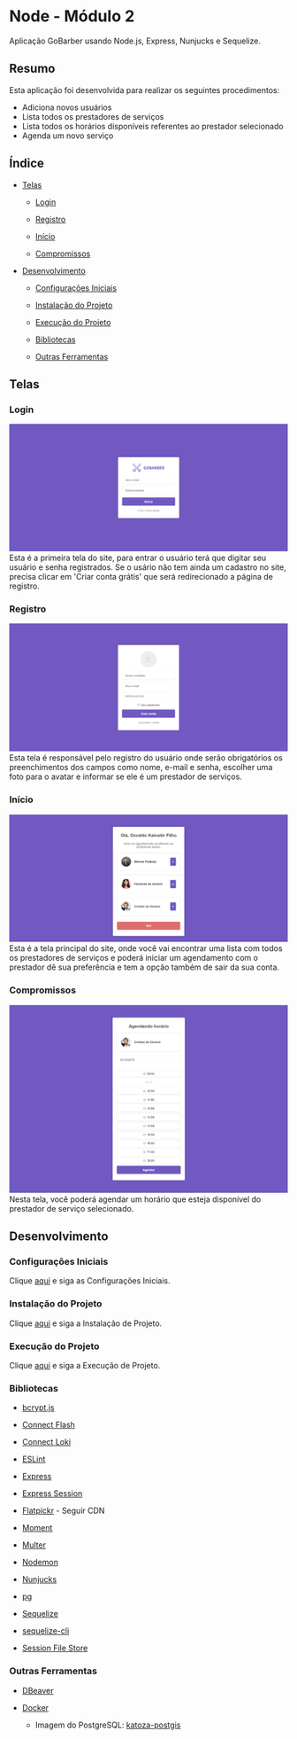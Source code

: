 # Node - Módulo 2

Aplicação GoBarber usando Node.js, Express, Nunjucks e Sequelize.

## Resumo

Esta aplicação foi desenvolvida para realizar os seguintes procedimentos:

- Adiciona novos usuários
- Lista todos os prestadores de serviços
- Lista todos os horários disponíveis referentes ao prestador selecionado
- Agenda um novo serviço

## Índice

- [Telas](#telas)

  - [Login](#login)

  - [Registro](#registro)

  - [Início](#início)

  - [Compromissos](#compromissos)

- [Desenvolvimento](#desenvolvimento)

  - [Configurações Iniciais](#configurações-iniciais)

  - [Instalação do Projeto](#instalação-do-projeto)

  - [Execução do Projeto](#execução-do-projeto)

  - [Bibliotecas](#bibliotecas)

  - [Outras Ferramentas](#outras-ferramentas)

## Telas

### Login

![Screenshoot SignIn](https://github.com/osvaldokalvaitir/node-modulo2/blob/master/screenshots/SignIn.png)
Esta é a primeira tela do site, para entrar o usuário terá que digitar seu usuário e senha registrados.
Se o usário não tem ainda um cadastro no site, precisa clicar em 'Criar conta grátis' que será redirecionado a página de registro.

### Registro

![Screenshoot SignUp](https://github.com/osvaldokalvaitir/node-modulo2/blob/master/screenshots/SignUp.png)
Esta tela é responsável pelo registro do usuário onde serão obrigatórios os preenchimentos dos campos como nome, e-mail e senha, escolher uma foto para o avatar e informar se ele é um prestador de serviços.

### Início

![Screenshoot Dashboard](https://github.com/osvaldokalvaitir/node-modulo2/blob/master/screenshots/Dashboard.png)
Esta é a tela principal do site, onde você vai encontrar uma lista com todos os prestadores de serviços e poderá iniciar um agendamento com o prestador dê sua preferência e tem a opção também de sair da sua conta.

### Compromissos

![Screenshoot Appointments](https://github.com/osvaldokalvaitir/node-modulo2/blob/master/screenshots/Appointments.png)
Nesta tela, você poderá agendar um horário que esteja disponível do prestador de serviço selecionado.

## Desenvolvimento

### Configurações Iniciais

Clique [aqui](https://github.com/osvaldokalvaitir/projects-settings/blob/master/README.md) e siga as Configurações Iniciais.

### Instalação do Projeto

Clique [aqui](https://github.com/osvaldokalvaitir/projects-settings/blob/master/nodejs/nodejs.md) e siga a Instalação de Projeto.

### Execução do Projeto

Clique [aqui](https://github.com/osvaldokalvaitir/projects-settings/blob/master/nodejs/nodejs.md) e siga a Execução de Projeto.

### Bibliotecas

- [bcrypt.js](https://github.com/osvaldokalvaitir/projects-settings/blob/master/nodejs/libs/bcryptjs.md)

- [Connect Flash](https://github.com/osvaldokalvaitir/projects-settings/blob/master/nodejs/libs/connect-flash.md)

- [Connect Loki](https://github.com/osvaldokalvaitir/projects-settings/blob/master/nodejs/libs/connect-loki.md)

- [ESLint](https://github.com/osvaldokalvaitir/projects-settings/blob/master/nodejs/libs/eslint.md)

- [Express](https://github.com/osvaldokalvaitir/projects-settings/blob/master/nodejs/libs/express.md)

- [Express Session](https://github.com/osvaldokalvaitir/projects-settings/blob/master/nodejs/libs/express-session.md)

- [Flatpickr](https://github.com/osvaldokalvaitir/projects-settings/blob/master/nodejs/libs/flatpickr.md) - Seguir CDN

- [Moment](https://github.com/osvaldokalvaitir/projects-settings/blob/master/nodejs/libs/moment.md)

- [Multer](https://github.com/osvaldokalvaitir/projects-settings/blob/master/nodejs/libs/multer.md)

- [Nodemon](https://github.com/osvaldokalvaitir/projects-settings/blob/master/nodejs/libs/nodemon.md)

- [Nunjucks](https://github.com/osvaldokalvaitir/projects-settings/blob/master/nodejs/libs/nunjucks.md)

- [pg](https://github.com/osvaldokalvaitir/projects-settings/blob/master/nodejs/libs/pg.md)

- [Sequelize](https://github.com/osvaldokalvaitir/projects-settings/blob/master/nodejs/libs/sequelize.md)

- [sequelize-cli](https://github.com/osvaldokalvaitir/projects-settings/blob/master/nodejs/libs/sequelize-cli.md)

- [Session File Store](https://github.com/osvaldokalvaitir/projects-settings/blob/master/nodejs/libs/session-file-store.md)

### Outras Ferramentas

- [DBeaver](https://github.com/osvaldokalvaitir/projects-settings/blob/master/database/dbeaver.md)

- [Docker](https://github.com/osvaldokalvaitir/projects-settings/blob/master/docker/docker.md)

  - Imagem do PostgreSQL: [katoza-postgis](https://github.com/osvaldokalvaitir/projects-settings/blob/master/docker/images/katoza-postgis.md)

